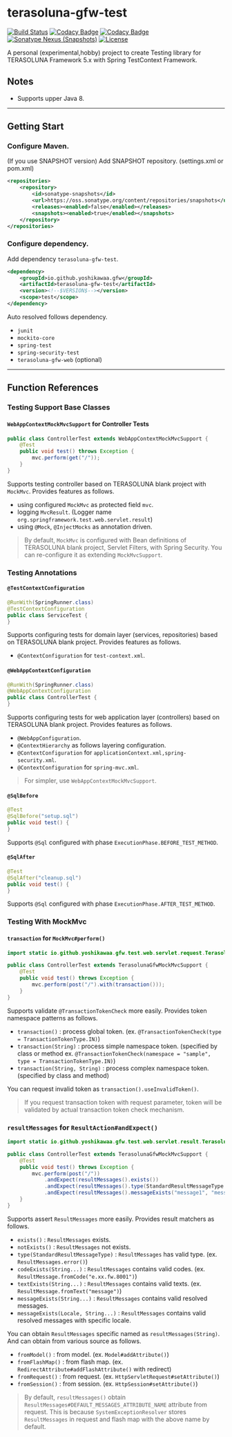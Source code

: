 # terasoluna-gfw-test

[![Build Status](https://travis-ci.org/yoshikawaa/terasoluna-gfw-test.svg?branch=master)](https://travis-ci.org/yoshikawaa/terasoluna-gfw-test)
[![Codacy Badge](https://api.codacy.com/project/badge/Grade/33b14fa152bb44d78b85e7952f6bc786)](https://www.codacy.com/app/yoshikawaa/terasoluna-gfw-test?utm_source=github.com&amp;utm_medium=referral&amp;utm_content=yoshikawaa/terasoluna-gfw-test&amp;utm_campaign=Badge_Grade)
[![Codacy Badge](https://api.codacy.com/project/badge/Coverage/33b14fa152bb44d78b85e7952f6bc786)](https://www.codacy.com/app/yoshikawaa/terasoluna-gfw-test?utm_source=github.com&utm_medium=referral&utm_content=yoshikawaa/terasoluna-gfw-test&utm_campaign=Badge_Coverage)
[![Sonatype Nexus (Snapshots)](https://img.shields.io/nexus/s/https/oss.sonatype.org/io.github.yoshikawaa.gfw/terasoluna-gfw-test.svg)](https://oss.sonatype.org/content/repositories/snapshots/io/github/yoshikawaa/gfw/terasoluna-gfw-test/)
[![License](https://img.shields.io/badge/license-Apache%202-blue.svg?style=flat)](https://github.com/yoshikawaa/terasoluna-gfw-test/blob/master/LICENSE.txt)

A personal (experimental,hobby) project to create Testing library for TERASOLUNA Framework 5.x with Spring TestContext Framework.

## Notes

* Supports upper Java 8.

----

## Getting Start

### Configure Maven.

(If you use SNAPSHOT version) Add SNAPSHOT repository. (settings.xml or pom.xml)

```xml
<repositories>
    <repository>
        <id>sonatype-snapshots</id>
        <url>https://oss.sonatype.org/content/repositories/snapshots</url>
        <releases><enabled>false</enabled></releases>
        <snapshots><enabled>true</enabled></snapshots>
    </repository>
</repositories>
```

### Configure dependency.

Add dependency `terasoluna-gfw-test`.

```xml
<dependency>
    <groupId>io.github.yoshikawaa.gfw</groupId>
    <artifactId>terasoluna-gfw-test</artifactId>
    <version><!--$VERSION$--></version>
    <scope>test</scope>
</dependency>
```

Auto resolved follows dependency.

* `junit`
* `mockito-core`
* `spring-test`
* `spring-security-test`
* `terasoluna-gfw-web` (optional)

----

## Function References

### Testing Support Base Classes

#### `WebAppContextMockMvcSupport` for Controller Tests

```java
public class ControllerTest extends WebAppContextMockMvcSupport {
    @Test
    public void test() throws Exception {
        mvc.perform(get("/"));
    }
}
```

Supports testing controller based on TERASOLUNA blank project with `MockMvc`.
Provides features as follows.

* using configured `MockMvc` as protected field `mvc`.
* logging `MvcResult`. (Logger name `org.springframework.test.web.servlet.result`)
* using `@Mock`, `@InjectMocks` as annotation driven.

> By default, `MockMvc` is configured with Bean definitions of TERASOLUNA blank project, Servlet Filters, with Spring Security. You can re-configure it as extending `MockMvcSupport`.

### Testing Annotations

#### `@TestContextConfiguration`

```java
@RunWith(SpringRunner.class)
@TestContextConfiguration
public class ServiceTest {
}
```

Supports configuring tests for domain layer (services, repositories) based on TERASOLUNA blank project.
Provides features as follows.

* `@ContextConfiguration` for `test-context.xml`.

#### `@WebAppContextConfiguration`

```java
@RunWith(SpringRunner.class)
@WebAppContextConfiguration
public class ControllerTest {
}
```

Supports configuring tests for web application layer (controllers) based on TERASOLUNA blank project.
Provides features as follows.

* `@WebAppConfiguration`.
* `@ContextHierarchy` as follows layering configuration.
* `@ContextConfiguration` for `applicationContext.xml,spring-security.xml`.
* `@ContextConfiguration` for `spring-mvc.xml`.

> For simpler, use `WebAppContextMockMvcSupport`.

#### `@SqlBefore`

```java
@Test
@SqlBefore("setup.sql")
public void test() {
}
```

Supports `@Sql` configured with phase `ExecutionPhase.BEFORE_TEST_METHOD`.

#### `@SqlAfter`

```java
@Test
@SqlAfter("cleanup.sql")
public void test() {
}
```

Supports `@Sql` configured with phase `ExecutionPhase.AFTER_TEST_METHOD`.

### Testing With MockMvc

#### `transaction` for `MockMvc#perform()`

```java
import static io.github.yoshikawaa.gfw.test.web.servlet.request.TerasolunaGfwMockMvcRequestPostProcessors.transaction;

public class ControllerTest extends TerasolunaGfwMockMvcSupport {
    @Test
    public void test() throws Exception {
        mvc.perform(post("/").with(transaction()));
    }
}
```

Supports validate `@TransactionTokenCheck` more easily.
Provides token namespace patterns as follows.

* `transaction()` : process global token.  (ex. `@TransactionTokenCheck(type = TransactionTokenType.IN)`)
* `transaction(String)` : process simple namespace token. (specified by class or method ex. `@TransactionTokenCheck(namespace = "sample", type = TransactionTokenType.IN)`)
* `transaction(String, String)` : process complex namespace token. (specified by class and method)

You can request invalid token as `transaction().useInvalidToken()`.

> If you request transaction token with request parameter, token will be validated by actual transaction token check mechanism.


### `resultMessages` for `ResultAction#andExpect()`

```java
import static io.github.yoshikawaa.gfw.test.web.servlet.result.TerasolunaGfwMockMvcResultMatchers.resultMessages;

public class ControllerTest extends TerasolunaGfwMockMvcSupport {
    @Test
    public void test() throws Exception {
        mvc.perform(post("/"))
            .andExpect(resultMessages().exists())
            .andExpect(resultMessages().type(StandardResultMessageType.ERROR))
            .andExpect(resultMessages().messageExists("message1", "message2", "message3"));
    }
}
```

Supports assert `ResultMessages` more easily.
Provides result matchers as follows.

* `exists()` : `ResultMessages` exists.
* `notExists()` : `ResultMessages` not exists.
* `type(StandardResultMessageType)` : `ResultMessages` has valid type. (ex. `ResultMessages.error()`)
* `codeExists(String...)` : `ResultMessages` contains valid codes. (ex. `ResultMessage.fromCode("e.xx.fw.8001")`)
* `textExists(String...)` : `ResultMessages` contains valid texts. (ex. `ResultMessage.fromText("message")`)
* `messageExists(String...)` : `ResultMessages` contains valid resolved messages.
* `messageExists(Locale, String...)` : `ResultMessages` contains valid resolved messages with specific locale.

You can obtain `ResultMessages` specific named as `resultMessages(String)`.
And can obtain from various source as follows.

* `fromModel()` : from model. (ex. `Model#addAttribute()`)
* `fromFlashMap()` : from flash map. (ex. `RedirectAttribute#addFlashAttribute()` with redirect) 
* `fromRequest()` : from request. (ex. `HttpServletRequest#setAttribute()`)
* `fromSession()` : from session. (ex. `HttpSession#setAttribute()`)

> By default, `resultMessages()` obtain `ResultMessages#DEFAULT_MESSAGES_ATTRIBUTE_NAME` attribute from request. This is because `SystemExceptionResolver` stores `ResultMessages` in request and flash map with the above name by default.
